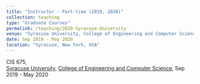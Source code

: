 ```yaml
---
title: "Instructor - Part-time (2019, 2020)"
collection: teaching
type: "Graduate Courses"
permalink: /teaching/2020-Syracuse-University
venue: "Syracuse University, College of Engineering and Computer Science"
date: Sep 2019 - May 2020
location: "Syracuse, New York, USA"
---
```


CIS 675, <br>
[Syracuse University](https://www.syracuse.edu/), [College of Engineering and Computer Science](https://eng-cs.syr.edu/), Sep 2019 - May 2020
